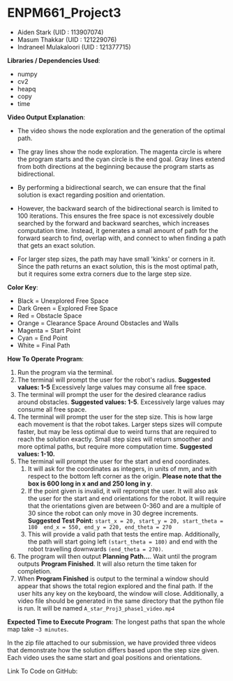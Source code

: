 # ENPM661_Project3

- Aiden Stark (UID : 113907074)
- Masum Thakkar (UID : 121229076)
- Indraneel Mulakaloori (UID : 121377715)



**Libraries / Dependencies Used**:
- numpy
- cv2
- heapq
- copy
- time

**Video Output Explanation**:
- The video shows the node exploration and the generation of the optimal path. 
- The gray lines show the node exploration. 
The magenta circle is where the program starts and the cyan circle is the end goal. Gray lines extend from both directions
at the beginning because the program starts as bidirectional. 
- By performing a bidirectional search, we can ensure that the
final solution is exact regarding position and orientation. 
- However, the backward search of the bidirectional search is 
limited to 100 iterations. This ensures the free space is not excessively double searched by the forward and backward
searches, which increases computation time. Instead, it generates a small amount of path for the forward search to find,
overlap with, and connect to when finding a path that gets an exact solution. 

- For larger step sizes, the path may have small
'kinks' or corners in it. Since the path returns an exact solution, this is the most optimal path, but it requires some extra 
corners due to the large step size. 

**Color Key**:
- Black = Unexplored Free Space
- Dark Green = Explored Free Space
- Red = Obstacle Space
- Orange = Clearance Space Around Obstacles and Walls
- Magenta = Start Point
- Cyan = End Point
- White = Final Path

**How To Operate Program**:
1. Run the program via the terminal.
2. The terminal will prompt the user for the robot's radius. **Suggested values: 1-5**
    Excessively large values may consume all free space.
3. The terminal will prompt the user for the desired clearance radius around obstacles.
    **Suggested values: 1-5**. Excessively large values may consume all free space.
4. The terminal will prompt the user for the step size. This is how large each movement is
    that the robot takes. Larger steps sizes will compute faster, but may be less optimal due to
    weird turns that are required to reach the solution exactly. Small step sizes will return smoother
    and more optimal paths, but require more computation time. **Suggested values: 1-10.**
5. The terminal will prompt the user for the start and end coordinates. 
    1) It will ask for the coordinates as integers, in units of mm, and with respect
    to the bottom left corner as the origin. **Please note that the box is 600 long
    in x and and 250 long in y**. 
    2) If the point given is invalid, it will reprompt the user. It will also ask
    the user for the start and end orientations for the robot. It will require that the orientations given
    are between 0-360 and are a multiple of 30 since the robot can only move in 30 degree increments. 
    **Suggested Test Point:** 
     ``
     start_x = 20, start_y = 20, start_theta = 180 
     end_x = 550, end_y = 220, end_theta = 270
    `` 
    3) This will provide a valid path that tests the entire map. Additionally, the path will start going left
    `(start_theta = 180)` and end with the robot travelling downwards `(end_theta = 270)`.
6. The program will then output **Planning Path...**. Wait until the program outputs **Program Finished**. It
    will also return the time taken for completion.
7. When **Program Finished** is output to the terminal a window should appear that shows the total
    region explored and the final path. If the user hits any key on the keyboard, the window will close.
    Additionally, a video file should be generated in the same
    directory that the python file is run. It will be named `A_star_Proj3_phase1_video.mp4`

**Expected Time to Execute Program**: 
The longest paths that span the whole map take `~3 minutes`. 

In the zip file attached to our submission, we have provided three videos that demonstrate how
the solution differs based upon the step size given. Each video uses the same start and goal 
positions and orientations. 

Link To Code on GitHub:

